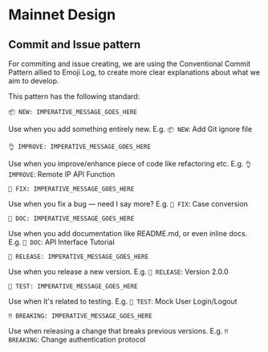 # Mainnet Design

## Commit and Issue pattern

For commiting and issue creating, we are using the Conventional Commit Pattern allied to Emoji Log, to create more clear explanations about what we aim to develop.

This pattern has the following standard:

```📦 NEW: IMPERATIVE_MESSAGE_GOES_HERE```

Use when you add something entirely new. E.g. ```📦 NEW```: Add Git ignore file

```👌 IMPROVE: IMPERATIVE_MESSAGE_GOES_HERE```

Use when you improve/enhance piece of code like refactoring etc. E.g. ```👌 IMPROVE```: Remote IP API Function

```🐛 FIX: IMPERATIVE_MESSAGE_GOES_HERE```

Use when you fix a bug — need I say more? E.g. ```🐛 FIX```: Case conversion

```📖 DOC: IMPERATIVE_MESSAGE_GOES_HERE```

Use when you add documentation like README.md, or even inline docs. E.g. ```📖 DOC```: API Interface Tutorial

```🚀 RELEASE: IMPERATIVE_MESSAGE_GOES_HERE```

Use when you release a new version. E.g. ```🚀 RELEASE```: Version 2.0.0

```🤖 TEST: IMPERATIVE_MESSAGE_GOES_HERE```

Use when it's related to testing. E.g. ```🤖 TEST```: Mock User Login/Logout

```‼️ BREAKING: IMPERATIVE_MESSAGE_GOES_HERE```

Use when releasing a change that breaks previous versions. E.g. ```‼️ BREAKING```: Change authentication protocol
